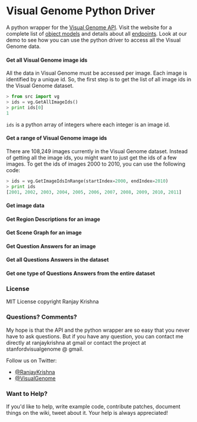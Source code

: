 # Visual Genome Python Driver
A python wrapper for the [Visual Genome API](http://visualgenome.org/api/v0/). Visit the website for a complete list of [object models](http://visualgenome.org/api/v0/api_object_model.html) and details about all [endpoints](http://visualgenome.org/api/v0/api_endpoint_reference.html). Look at our demo to see how you can use the python driver to access all the Visual Genome data.

#### Get all Visual Genome image ids
All the data in Visual Genome must be accessed per image. Each image is identified by a unique id. So, the first step is to get the list of all image ids in the Visual Genome dataset.

````python
> from src import vg
> ids = vg.GetAllImageIds()
> print ids[0]
1
````

`ids` is a python array of integers where each integer is an image id.

#### Get a range of Visual Genome image ids
There are 108,249 images currently in the Visual Genome dataset. Instead of getting all the image ids, you might want to just get the ids of a few images. To get the ids of images 2000 to 2010, you can use the following code:

````python
> ids = vg.GetImageIdsInRange(startIndex=2000, endIndex=2010)
> print ids
[2001, 2002, 2003, 2004, 2005, 2006, 2007, 2008, 2009, 2010, 2011]
````

#### Get image data

#### Get Region Descriptions for an image

#### Get Scene Graph for an image

#### Get Question Answers for an image

#### Get all Questions Answers in the dataset

#### Get one type of Questions Answers from  the entire dataset

### License
MIT License copyright Ranjay Krishna

### Questions? Comments?
My hope is that the API and the python wrapper are so easy that you never have to ask questions. But if you have any question, you can contact me directly at ranjaykrishna at gmail or contact the project at stanfordvisualgenome @ gmail.

Follow us on Twitter:
- [@RanjayKrishna](https://twitter.com/RanjayKrishna)
- [@VisualGenome](https://twitter.com/visualgenome)

### Want to Help?
If you'd like to help, write example code, contribute patches, document things on the wiki, tweet about it. Your help is always appreciated!

